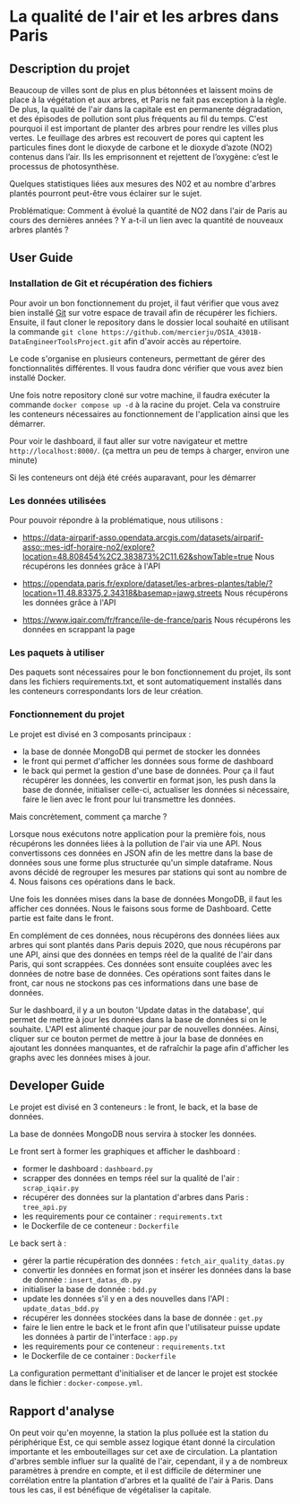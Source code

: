 # La qualité de l'air et les arbres dans Paris

## Description du projet

Beaucoup de villes sont de plus en plus bétonnées et laissent moins de place à la végétation et aux arbres, et Paris ne fait pas exception à la règle. De plus, la qualité de l'air dans la capitale est en permanente dégradation, et des épisodes de pollution sont plus fréquents au fil du temps.
C'est pourquoi il est important de planter des arbres pour rendre les villes plus vertes.
Le feuillage des arbres est recouvert de pores qui captent les particules fines dont le dioxyde de carbone et le dioxyde d’azote (NO2) contenus dans l’air. Ils les emprisonnent et rejettent de l’oxygène: c’est le processus de photosynthèse. 


Quelques statistiques liées aux mesures des N02 et au nombre d'arbres plantés pourront peut-être vous éclairer sur le sujet.


Problématique: Comment à évolué la quantité de NO2 dans l'air de Paris au cours des dernières années ? Y a-t-il un lien avec la quantité de nouveaux arbres plantés ?


## User Guide

### Installation de Git et récupération des fichiers

Pour avoir un bon fonctionnement du projet, il faut vérifier que vous avez bien installé [Git](https://git-scm.com/) sur votre espace de travail afin de récupérer les fichiers.
Ensuite, il faut cloner le repository dans le dossier local souhaité en utilisant la commande `git clone https://github.com/mercierju/DSIA_4301B-DataEngineerToolsProject.git` afin d'avoir accès au répertoire.

Le code s'organise en plusieurs conteneurs, permettant de gérer des fonctionnalités différentes. Il vous faudra donc vérifier que vous avez bien installé Docker.

Une fois notre repository cloné sur votre machine, il faudra exécuter la commande `docker compose up -d` à la racine du projet. Cela va construire les conteneurs nécessaires au fonctionnement de l'application ainsi que les démarrer.

Pour voir le dashboard, il faut aller sur votre navigateur et mettre `http://localhost:8000/`. (ça mettra un peu de temps à charger, environ une minute)

Si les conteneurs ont déjà été créés auparavant, pour les démarrer
### Les données utilisées

Pour pouvoir répondre à la problématique, nous utilisons :
- https://data-airparif-asso.opendata.arcgis.com/datasets/airparif-asso::mes-idf-horaire-no2/explore?location=48.808454%2C2.383873%2C11.62&showTable=true 
Nous récupérons les données grâce à l'API

- https://opendata.paris.fr/explore/dataset/les-arbres-plantes/table/?location=11,48.83375,2.34318&basemap=jawg.streets
Nous récupérons les données grâce à l'API

- https://www.iqair.com/fr/france/ile-de-france/paris 
Nous récupérons les données en scrappant la page

### Les paquets à utiliser

Des paquets sont nécessaires pour le bon fonctionnement du projet, ils sont dans les fichiers requirements.txt, et sont automatiquement installés dans les conteneurs correspondants lors de leur création.


### Fonctionnement du projet

Le projet est divisé en 3 composants principaux : 
- la base de donnée MongoDB qui permet de stocker les données
- le front qui permet d'afficher les données sous forme de dashboard
- le back qui permet la gestion d'une base de données. Pour ça il faut récupérer  les données, les convertir en format json, les push dans la base de donnée, initialiser celle-ci, actualiser les données si nécessaire, faire le lien avec le front pour lui transmettre les données.


Mais concrètement, comment ça marche ?

Lorsque nous exécutons notre application pour la première fois, nous récupérons les données liées à la pollution de l'air via une API. Nous convertissons ces données en JSON afin de les mettre dans la base de données sous une forme plus structurée qu'un simple dataframe. Nous avons décidé de regrouper les mesures par stations qui sont au nombre de 4. Nous faisons ces opérations dans le back.

Une fois les données mises dans la base de données MongoDB, il faut les afficher ces données. Nous le faisons sous forme de Dashboard. Cette partie est faite dans le front.

En complément de ces données, nous récupérons des données liées aux arbres qui sont plantés dans Paris depuis 2020, que nous récupérons par une API, ainsi que des données en temps réel de la qualité de l'air dans Paris, qui sont scrappées. Ces données sont ensuite couplées avec les données de notre base de données. Ces opérations sont faites dans le front, car nous ne stockons pas ces informations dans une base de données.

Sur le dashboard, il y a un bouton 'Update datas in the database', qui permet de mettre à jour les données dans la base de données si on le souhaite. L'API est alimenté chaque jour par de nouvelles données. Ainsi, cliquer sur ce bouton permet de mettre à jour la base de données en ajoutant les données manquantes, et de rafraîchir la page afin d'afficher les graphs avec les données mises à jour.


## Developer Guide 

Le projet est divisé en 3 conteneurs : le front, le back, et la base de données.

La base de données MongoDB nous servira à stocker les données.

Le front sert à former les graphiques et afficher le dashboard :
- former le dashboard : `dashboard.py`
- scrapper des données en temps réel sur la qualité de l'air : `scrap_iqair.py`
- récupérer des données sur la plantation d'arbres dans Paris : `tree_api.py`
- les requirements pour ce container : `requirements.txt`
- le Dockerfile de ce conteneur : `Dockerfile`


Le back sert à :
- gérer la partie récupération des données : `fetch_air_quality_datas.py`
- convertir les données en format json et insérer les données dans la base de donnée : `insert_datas_db.py`
- initialiser la base de donnée : `bdd.py`
- update les données s'il y en a des nouvelles dans l'API : `update_datas_bdd.py`
- récupérer les données stockées dans la base de donnée : `get.py`
- faire le lien entre le back et le front afin que l'utilisateur puisse update les données à partir de l'interface : `app.py`
- les requirements pour ce conteneur : `requirements.txt`
- le Dockerfile de ce container : `Dockerfile`

La configuration permettant d'initialiser et de lancer le projet est stockée dans le fichier : `docker-compose.yml`.


## Rapport d'analyse
On peut voir qu'en moyenne, la station la plus polluée est la station du périphérique Est, ce qui semble assez logique étant donné la circulation importante et les embouteillages sur cet axe de circulation.
La plantation d'arbres semble influer sur la qualité de l'air, cependant, il y a de nombreux paramètres à prendre en compte, et il est difficile de déterminer une corrélation entre la plantation d'arbres et la qualité de l'air à Paris.
Dans tous les cas, il est bénéfique de végétaliser la capitale.



